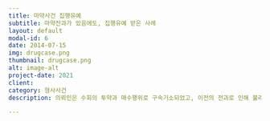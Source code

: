 ```yaml
---
title: 마약사건 집행유예
subtitle: 마약전과가 있음에도, 집행유예 받은 사례
layout: default
modal-id: 6
date: 2014-07-15
img: drugcase.png
thumbnail: drugcase.png
alt: image-alt
project-date: 2021
client: 
category: 형사사건
description: 의뢰인은 수회의 투약과 매수행위로 구속기소되었고, 이전의 전과로 인해 불리한 상황이었지만, 최대한 선처를 구하는 상황들을 부각하여 집행유예판결을 받은 사안입니다.

---
```

